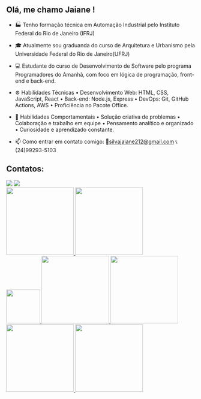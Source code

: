 ## Olá, me chamo Jaiane ! 


- 🏭 Tenho formação técnica em Automação Industrial pelo Instituto Federal do Rio de Janeiro (IFRJ)
- 🎓 Atualmente sou graduanda do curso de Arquitetura e Urbanismo pela Universidade Federal do Rio de Janeiro(UFRJ)
- 💻 Estudante do curso de Desenvolvimento de Software pelo programa Programadores do Amanhã, com foco em lógica de programação, front-end e back-end.
- ⚙️ Habilidades Técnicas
• Desenvolvimento Web: HTML, CSS, JavaScript, React
• Back-end: Node.js, Express
• DevOps: Git, GitHub Actions, AWS
• Proficiência no Pacote Office.

- 🧠 Habilidades Comportamentais
• Solução criativa de problemas
• Colaboração e trabalho em equipe
• Pensamento analítico e organizado
• Curiosidade e aprendizado constante.

- 📫 Como entrar em contato comigo:
 📧silvajaiane212@gmail.com   📞(24)99293-5103
 ## Contatos:
<div>
<a href="https://www.instagram.com/silvajaiane15/?hl=en" target="_blank"><img loading="lazy" src="https://img.shields.io/badge/-Instagram-%23E4405F?style=for-the-badge&logo=instagram&logoColor=white" target="_blank"></a>
<a href="https://www.linkedin.com/in/jaiane-silva-arq/" target="_blank"><img loading="lazy" src="https://img.shields.io/badge/-LinkedIn-%230077B5?style=for-the-badge&logo=linkedin&logoColor=white" target="_blank"></a>   
</div>

 <div>
<a href="https://github.com/jaianenunes20">
<img loading="lazy" height="180em" src="https://github-readme-stats.vercel.app/api/top-langs/?username=jaianenunes20&layout=compact&langs_count=7&theme=dracula"/>
<img loading="lazy" height="180em" src="https://github-readme-stats.vercel.app/api?username=jaianenunes20&show_icons=true&theme=dracula&include_all_commits=true&count_private=true"/>
</div>



 <div>
 <img  loading="lazy" height="90em" src="https://cdn.jsdelivr.net/gh/devicons/devicon@latest/icons/vscode/vscode-original.svg"/>   
 <img  loading="lazy" height="180em" src="https://cdn.jsdelivr.net/gh/devicons/devicon@latest/icons/html5/html5-original.svg"/>  
 <img  loading="lazy" height="180em" src="https://cdn.jsdelivr.net/gh/devicons/devicon@latest/icons/javascript/javascript-original.svg"/>
 <img  loading="lazy" height="180em" src="https://cdn.jsdelivr.net/gh/devicons/devicon@latest/icons/mysql/mysql-original-wordmark.svg"/>
 <img  loading="lazy" height="180em" src="https://cdn.jsdelivr.net/gh/devicons/devicon@latest/icons/nodejs/nodejs-original-wordmark.svg"/>
 </div>         
          
          
          
          


